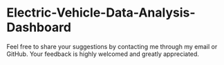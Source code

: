# Electric-Vehicle-Data-Analysis-Dashboard

Feel free to share your suggestions by contacting me through my email or GitHub. Your feedback is highly welcomed and greatly appreciated.
